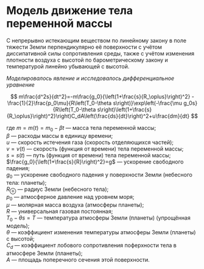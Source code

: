 # Модель движение тела переменной массы

С непрерывно истекающим веществом по линейному закону в поле тяжести Земли перпендикулярно её поверхности с учётом диссипативной силы сопротивления среды, также с учётом изменения плотности воздуха с высотой по барометрическому закону и температурой линейно убывающей с высотой.

*Моделировалось явление и исследовалось дифференциальное уравнение*

$$ m\frac{d^2s}{dt^2}=-m\frac{g_0}{\left(1+\frac{s}{R_\oplus}\right)^2} - \frac{1}{2}\frac{p_0\mu}{R\left(T_0-\theta s\right)}\exp\left(-\frac{\mu g_0s}{R\left(T_0-\theta s\right)\left(1+\frac{s}{R_\oplus}\right)^2}\right)C_dA\left(\frac{ds}{dt}\right)^2+u\frac{dm}{dt} $$

где
$m=m(t)=m_0-\beta t$ — масса тела переменной массы;  
$\beta$ — расходы массы в единицу времени;  
$u$ — скорость истечения газа (скорость отделяющихся частей);  
$v=v(t)$ — скорость (функция от времени) тела переменной массы;  
$s=s(t)$ — путь (функция от времени) тела переменной массы;  
$\frac{g_0}{\left(1+\frac{s}{R}\right)^2}=g$ — ускорение свободного падения;  
$g_0$ — ускорение свободного падения у поверхности Земли (небесного тела: планеты);  
$R_\oplus$ — радиус Земли (небесного тела);  
$p_0$ — атмосферное давление над уровнем моря;  
$\mu$ — молярная масса воздуха (атмосферы планеты);  
$R$ — универсальная газовая постоянная;  
$T_0-\theta s=T$ — температура атмосферы Земли (планеты) (упрощённая модель);  
$\theta$ — коэффициент изменения температуры атмосферы Земли (планеты) с высотой;  
$C_d$ — коэффициент лобового сопротивления поферхности тела в атмосфере Земли (планеты);  
$A$ — площадь поперечного сечения этой поверхности.  

